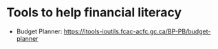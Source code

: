 # Tools to help financial literacy

- Budget Planner: https://itools-ioutils.fcac-acfc.gc.ca/BP-PB/budget-planner
